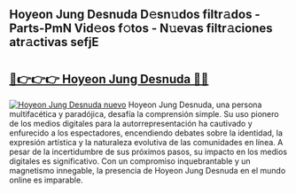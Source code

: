 ## Hoyeon Jung Desnuda D𝚎sn𝚞dos filtr𝚊dos - Parts-PmN Vid𝚎os f𝚘tos - N𝚞evas filtr𝚊ciones atr𝚊ctivas sefjE

# <h2><a href="http://mb8dne.tromn.icu/?c=Hoyeon+Jung+Desnuda">🔗👉👉👉 Hoyeon Jung Desnuda 🔗🔗</a></h2>

[![Hoyeon Jung Desnuda nuevo](https://i.imgur.com/pEAQMta.gif)](http://mb8dne.tromn.icu/?c=Hoyeon+Jung+Desnuda)
Hoyeon Jung Desnuda, una persona multifacética y paradójica, desafía la comprensión simple. Su uso pionero de los medios digitales para la autorrepresentación ha cautivado y enfurecido a los espectadores, encendiendo debates sobre la identidad, la expresión artística y la naturaleza evolutiva de las comunidades en línea. A pesar de la incertidumbre de sus próximos pasos, su impacto en los medios digitales es significativo. Con un compromiso inquebrantable y un magnetismo innegable, la presencia de Hoyeon Jung Desnuda en el mundo online es imparable.
